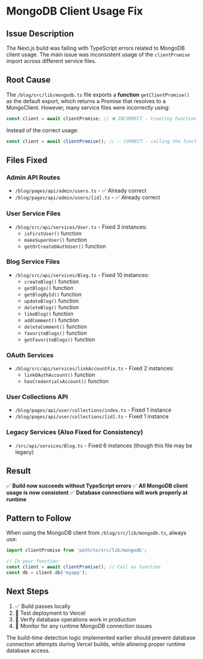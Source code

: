 # MongoDB Client Usage Fix

## Issue Description
The Next.js build was failing with TypeScript errors related to MongoDB client usage. The main issue was inconsistent usage of the `clientPromise` import across different service files.

## Root Cause
The `/blog/src/lib/mongodb.ts` file exports a **function** `getClientPromise()` as the default export, which returns a Promise that resolves to a MongoClient. However, many service files were incorrectly using:

```typescript
const client = await clientPromise; // ❌ INCORRECT - treating function as promise
```

Instead of the correct usage:

```typescript
const client = await clientPromise(); // ✅ CORRECT - calling the function
```

## Files Fixed

### Admin API Routes
- `/blog/pages/api/admin/users.ts` - ✅ Already correct
- `/blog/pages/api/admin/users/[id].ts` - ✅ Already correct

### User Service Files
- `/blog/src/api/services/User.ts` - Fixed 3 instances:
  - `isFirstUser()` function
  - `makeSuperUser()` function
  - `getOrCreateOAuthUser()` function

### Blog Service Files
- `/blog/src/api/services/Blog.ts` - Fixed 10 instances:
  - `createBlog()` function
  - `getBlogs()` function
  - `getBlogById()` function
  - `updateBlog()` function
  - `deleteBlog()` function
  - `likeBlog()` function
  - `addComment()` function
  - `deleteComment()` function
  - `favoriteBlogs()` function
  - `getFavoriteBlogs()` function

### OAuth Services
- `/blog/src/api/services/linkAccountFix.ts` - Fixed 2 instances:
  - `linkOAuthAccount()` function
  - `hasCredentialsAccount()` function

### User Collections API
- `/blog/pages/api/user/collections/index.ts` - Fixed 1 instance
- `/blog/pages/api/user/collections/[id].ts` - Fixed 1 instance

### Legacy Services (Also Fixed for Consistency)
- `/src/api/services/Blog.ts` - Fixed 6 instances (though this file may be legacy)

## Result
✅ **Build now succeeds without TypeScript errors**
✅ **All MongoDB client usage is now consistent**
✅ **Database connections will work properly at runtime**

## Pattern to Follow
When using the MongoDB client from `/blog/src/lib/mongodb.ts`, always use:

```typescript
import clientPromise from 'path/to/src/lib/mongodb';

// In your function:
const client = await clientPromise(); // Call as function
const db = client.db('myapp');
```

## Next Steps
1. ✅ Build passes locally
2. 🔄 Test deployment to Vercel
3. 🔄 Verify database operations work in production
4. 🔄 Monitor for any runtime MongoDB connection issues

The build-time detection logic implemented earlier should prevent database connection attempts during Vercel builds, while allowing proper runtime database access.
